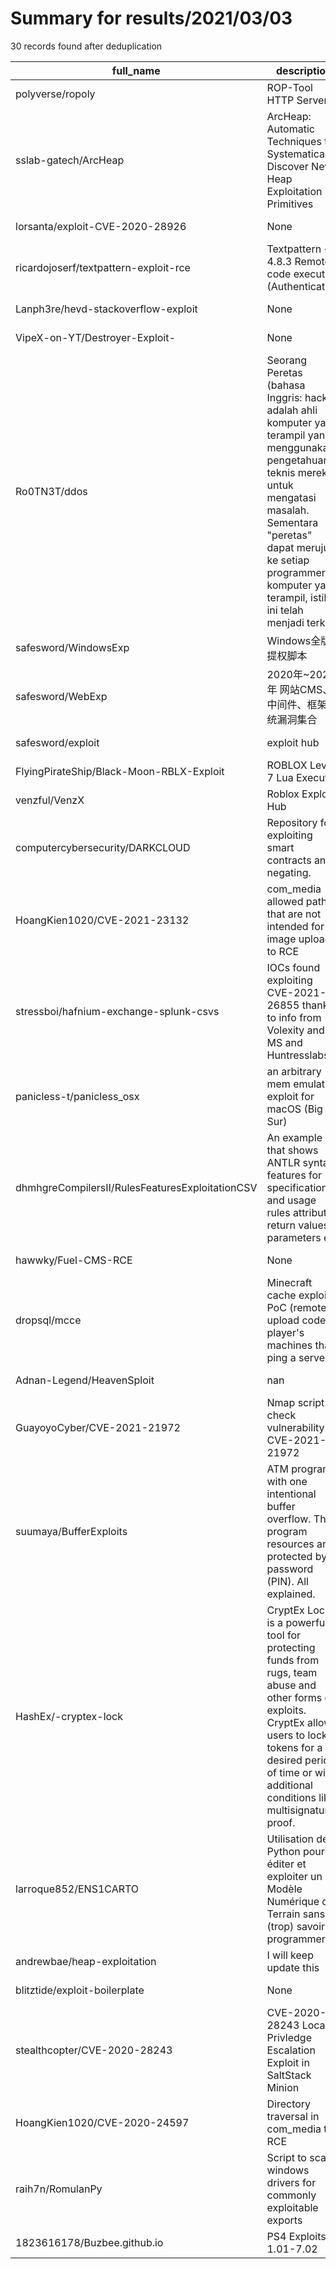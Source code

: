 
# Summary for results/2021/03/03
    
30 records found after deduplication

| full_name | description | html_url | matched_list | matched_count | pushed_at | size | stargazers_count | language | forks_count |
|-------------------------------------------------|------------------------------------------------------------------------------------------------------------------------------------------------------------------------------------------------------------------------------------------------------------------|--------------------------------------------------------------------|---------------------------------------------|-----------------|---------------------------|--------|--------------------|------------------|---------------|
| polyverse/ropoly | ROP-Tool HTTP Server | https://github.com/polyverse/ropoly | ['exploit'] | 1 | 2021-03-03 18:55:04+00:00 | 187671 | 4 | Go | 3 |
| sslab-gatech/ArcHeap | ArcHeap: Automatic Techniques to Systematically Discover New Heap Exploitation Primitives | https://github.com/sslab-gatech/ArcHeap | ['exploit'] | 1 | 2021-03-03 05:40:46+00:00 | 30 | 98 | C | 12 |
| lorsanta/exploit-CVE-2020-28926 | None | https://github.com/lorsanta/exploit-CVE-2020-28926 | ['cve-2', 'exploit'] | 2 | 2021-03-03 21:26:34+00:00 | 3 | 1 | Python | 0 |
| ricardojoserf/textpattern-exploit-rce | Textpattern <= 4.8.3 Remote code execution (Authenticated) | https://github.com/ricardojoserf/textpattern-exploit-rce | ['exploit', 'rce', 'remote code execution'] | 3 | 2021-03-03 16:04:41+00:00 | 84 | 1 | Python | 0 |
| Lanph3re/hevd-stackoverflow-exploit | None | https://github.com/Lanph3re/hevd-stackoverflow-exploit | ['exploit'] | 1 | 2021-03-03 11:47:36+00:00 | 6679 | 0 | C++ | 0 |
| VipeX-on-YT/Destroyer-Exploit- | None | https://github.com/VipeX-on-YT/Destroyer-Exploit- | ['exploit'] | 1 | 2021-03-03 10:08:04+00:00 | 1 | 0 | | 0 |
| Ro0TN3T/ddos | Seorang Peretas (bahasa Inggris: hacker) adalah ahli komputer yang terampil yang menggunakan pengetahuan teknis mereka untuk mengatasi masalah. Sementara "peretas" dapat merujuk ke setiap programmer komputer yang terampil, istilah ini telah menjadi terkait | https://github.com/Ro0TN3T/ddos | ['exploit'] | 1 | 2021-03-03 10:12:31+00:00 | 15 | 1 | Python | 0 |
| safesword/WindowsExp | Windows全版本提权脚本 | https://github.com/safesword/WindowsExp | ['exploit'] | 1 | 2021-03-03 11:28:21+00:00 | 230171 | 9 | C | 3 |
| safesword/WebExp | 2020年~2021年 网站CMS、中间件、框架系统漏洞集合 | https://github.com/safesword/WebExp | ['exploit'] | 1 | 2021-03-03 08:52:43+00:00 | 21936 | 9 | Ruby | 4 |
| safesword/exploit | exploit hub | https://github.com/safesword/exploit | ['exploit'] | 1 | 2021-03-03 08:33:50+00:00 | 0 | 0 | | 0 |
| FlyingPirateShip/Black-Moon-RBLX-Exploit | ROBLOX Level 7 Lua Executor | https://github.com/FlyingPirateShip/Black-Moon-RBLX-Exploit | ['exploit'] | 1 | 2021-03-03 08:12:49+00:00 | 441 | 0 | | 0 |
| venzful/VenzX | Roblox Exploits Hub | https://github.com/venzful/VenzX | ['exploit'] | 1 | 2021-03-03 06:15:35+00:00 | 0 | 0 | | 0 |
| computercybersecurity/DARKCLOUD | Repository for exploiting smart contracts and negating. | https://github.com/computercybersecurity/DARKCLOUD | ['exploit'] | 1 | 2021-03-03 03:10:38+00:00 | 0 | 0 | | 0 |
| HoangKien1020/CVE-2021-23132 | com_media allowed paths that are not intended for image uploads to RCE | https://github.com/HoangKien1020/CVE-2021-23132 | ['cve-2', 'rce'] | 2 | 2021-03-03 03:52:10+00:00 | 14 | 61 | Python | 28 |
| stressboi/hafnium-exchange-splunk-csvs | IOCs found exploiting CVE-2021-26855 thanks to info from Volexity and MS and Huntresslabs. | https://github.com/stressboi/hafnium-exchange-splunk-csvs | ['exploit'] | 1 | 2021-03-03 16:01:31+00:00 | 22 | 6 | | 8 |
| panicless-t/panicless_osx | an arbitrary mem emulation exploit for macOS (Big Sur) | https://github.com/panicless-t/panicless_osx | ['exploit'] | 1 | 2021-03-03 09:59:24+00:00 | 69 | 0 | C | 0 |
| dhmhgreCompilersII/RulesFeaturesExploitationCSV | An example that shows ANTLR syntax features for specification and usage rules attributes, return values, parameters etc | https://github.com/dhmhgreCompilersII/RulesFeaturesExploitationCSV | ['exploit'] | 1 | 2021-03-03 16:42:24+00:00 | 9 | 1 | ANTLR | 0 |
| hawwky/Fuel-CMS-RCE | None | https://github.com/hawwky/Fuel-CMS-RCE | ['rce'] | 1 | 2021-03-03 04:00:02+00:00 | 12 | 1 | Python | 0 |
| dropsql/mcce | Minecraft cache exploit PoC (remote upload code on player's machines that ping a server) | https://github.com/dropsql/mcce | ['exploit'] | 1 | 2021-03-03 16:12:22+00:00 | 4 | 4 | Python | 0 |
| Adnan-Legend/HeavenSploit | nan | https://github.com/Adnan-Legend/HeavenSploit | ['sploit'] | 1 | 2021-03-03 02:49:55+00:00 | 18675 | 0 | nan | 0 |
| GuayoyoCyber/CVE-2021-21972 | Nmap script to check vulnerability CVE-2021-21972 | https://github.com/GuayoyoCyber/CVE-2021-21972 | ['cve-2'] | 1 | 2021-03-03 13:54:38+00:00 | 45 | 21 | Lua | 2 |
| suumaya/BufferExploits | ATM program with one intentional buffer overflow. The program resources are protected by password (PIN). All explained. | https://github.com/suumaya/BufferExploits | ['exploit'] | 1 | 2021-03-03 19:59:24+00:00 | 504 | 0 | C | 0 |
| HashEx/-cryptex-lock | CryptEx Locker is a powerful tool for protecting funds from rugs, team abuse and other forms of exploits. CryptEx allows users to lock tokens for a desired period of time or with additional conditions like multisignature proof. | https://github.com/HashEx/-cryptex-lock | ['exploit'] | 1 | 2021-03-03 07:14:31+00:00 | 369 | 2 | TypeScript | 3 |
| larroque852/ENS1CARTO | Utilisation de Python pour éditer et exploiter un Modèle Numérique de Terrain sans (trop) savoir programmer | https://github.com/larroque852/ENS1CARTO | ['exploit'] | 1 | 2021-03-03 05:28:12+00:00 | 3111 | 0 | Jupyter Notebook | 0 |
| andrewbae/heap-exploitation | I will keep update this | https://github.com/andrewbae/heap-exploitation | ['exploit'] | 1 | 2021-03-03 01:15:29+00:00 | 6 | 4 | | 0 |
| blitztide/exploit-boilerplate | None | https://github.com/blitztide/exploit-boilerplate | ['exploit'] | 1 | 2021-03-03 16:29:34+00:00 | 5 | 1 | Python | 0 |
| stealthcopter/CVE-2020-28243 | CVE-2020-28243 Local Privledge Escalation Exploit in SaltStack Minion | https://github.com/stealthcopter/CVE-2020-28243 | ['cve-2', 'exploit'] | 2 | 2021-03-03 08:01:22+00:00 | 700 | 12 | Shell | 2 |
| HoangKien1020/CVE-2020-24597 | Directory traversal in com_media to RCE | https://github.com/HoangKien1020/CVE-2020-24597 | ['cve-2', 'rce'] | 2 | 2021-03-03 03:46:43+00:00 | 3 | 6 | | 2 |
| raih7n/RomulanPy | Script to scan windows drivers for commonly exploitable exports | https://github.com/raih7n/RomulanPy | ['exploit'] | 1 | 2021-03-03 22:08:42+00:00 | 20 | 0 | Python | 0 |
| 1823616178/Buzbee.github.io | PS4 Exploits 1.01-7.02 | https://github.com/1823616178/Buzbee.github.io | ['exploit'] | 1 | 2021-03-03 18:29:47+00:00 | 10579 | 0 | | 0 |
